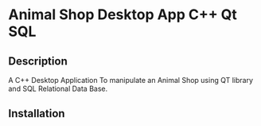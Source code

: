# Animal Shop Desktop App C++ Qt SQL

## Description

A C++ Desktop Application To manipulate an Animal Shop using QT library and  SQL Relational Data Base.  
   

## Installation






